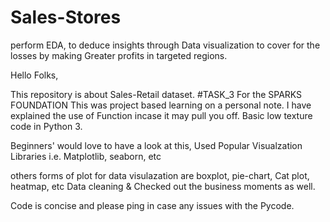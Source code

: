# Sales-Stores
perform EDA, to deduce insights through Data visualization to cover for the losses by making Greater profits in targeted regions.



Hello Folks,

This repository is about Sales-Retail dataset. #TASK_3 For the SPARKS FOUNDATION
This was project based learning on a personal note.
I have explained the use of Function incase it may pull you off.
Basic low texture code in Python 3.


Beginners' would love to have a look at this, Used Popular Visualzation Libraries 
i.e. Matplotlib, seaborn, etc

others forms of plot for data visulazation are boxplot, pie-chart, Cat plot, heatmap, etc
Data cleaning & Checked out the business moments as well.


Code is concise and please ping in case any issues with the Pycode.
